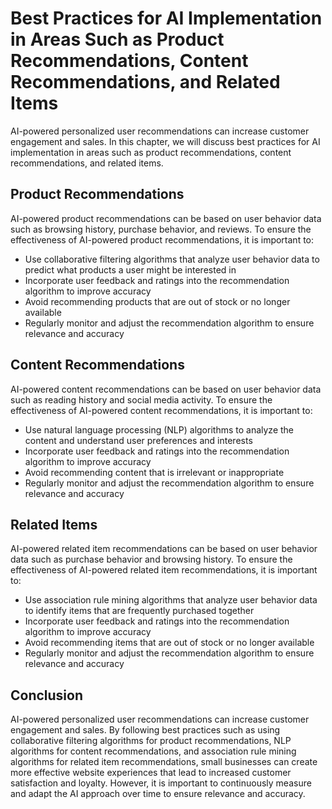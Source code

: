Best Practices for AI Implementation in Areas Such as Product Recommendations, Content Recommendations, and Related Items
====================================================================================================================================================================================

AI-powered personalized user recommendations can increase customer engagement and sales. In this chapter, we will discuss best practices for AI implementation in areas such as product recommendations, content recommendations, and related items.

Product Recommendations
-----------------------

AI-powered product recommendations can be based on user behavior data such as browsing history, purchase behavior, and reviews. To ensure the effectiveness of AI-powered product recommendations, it is important to:

* Use collaborative filtering algorithms that analyze user behavior data to predict what products a user might be interested in
* Incorporate user feedback and ratings into the recommendation algorithm to improve accuracy
* Avoid recommending products that are out of stock or no longer available
* Regularly monitor and adjust the recommendation algorithm to ensure relevance and accuracy

Content Recommendations
-----------------------

AI-powered content recommendations can be based on user behavior data such as reading history and social media activity. To ensure the effectiveness of AI-powered content recommendations, it is important to:

* Use natural language processing (NLP) algorithms to analyze the content and understand user preferences and interests
* Incorporate user feedback and ratings into the recommendation algorithm to improve accuracy
* Avoid recommending content that is irrelevant or inappropriate
* Regularly monitor and adjust the recommendation algorithm to ensure relevance and accuracy

Related Items
-------------

AI-powered related item recommendations can be based on user behavior data such as purchase behavior and browsing history. To ensure the effectiveness of AI-powered related item recommendations, it is important to:

* Use association rule mining algorithms that analyze user behavior data to identify items that are frequently purchased together
* Incorporate user feedback and ratings into the recommendation algorithm to improve accuracy
* Avoid recommending items that are out of stock or no longer available
* Regularly monitor and adjust the recommendation algorithm to ensure relevance and accuracy

Conclusion
----------

AI-powered personalized user recommendations can increase customer engagement and sales. By following best practices such as using collaborative filtering algorithms for product recommendations, NLP algorithms for content recommendations, and association rule mining algorithms for related item recommendations, small businesses can create more effective website experiences that lead to increased customer satisfaction and loyalty. However, it is important to continuously measure and adapt the AI approach over time to ensure relevance and accuracy.
